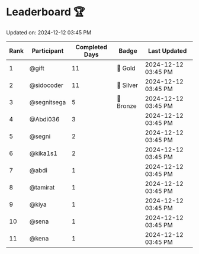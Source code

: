 # Leaderboard 🏆

Updated on: 2024-12-12 03:45 PM

| Rank | Participant       | Completed Days | Badge      | Last Updated         |
|------|-------------------|----------------|------------|----------------------|
| 1    | @gift             | 11             | 🏅 Gold     | 2024-12-12 03:45 PM |
| 2    | @sidocoder        | 11             | 🥈 Silver   | 2024-12-12 03:45 PM |
| 3    | @segnitsega       | 5              | 🥉 Bronze   | 2024-12-12 03:45 PM |
| 4    | @Abdi036          | 3              |            | 2024-12-12 03:45 PM |
| 5    | @segni            | 2              |            | 2024-12-12 03:45 PM |
| 6    | @kika1s1          | 2              |            | 2024-12-12 03:45 PM |
| 7    | @abdi             | 1              |            | 2024-12-12 03:45 PM |
| 8    | @tamirat          | 1              |            | 2024-12-12 03:45 PM |
| 9    | @kiya             | 1              |            | 2024-12-12 03:45 PM |
| 10   | @sena             | 1              |            | 2024-12-12 03:45 PM |
| 11   | @kena             | 1              |            | 2024-12-12 03:45 PM |
